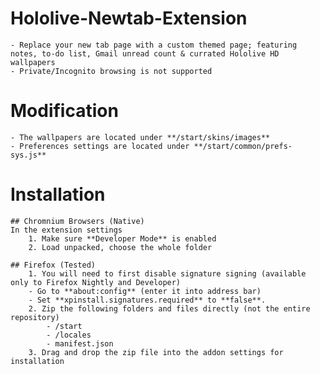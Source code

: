 # Hololive-Newtab-Extension
	- Replace your new tab page with a custom themed page; featuring notes, to-do list, Gmail unread count & currated Hololive HD wallpapers
	- Private/Incognito browsing is not supported

# Modification
	- The wallpapers are located under **/start/skins/images** 
	- Preferences settings are located under **/start/common/prefs-sys.js**

# Installation
	## Chromnium Browsers (Native)
	In the extension settings
		1. Make sure **Developer Mode** is enabled 
		2. Load unpacked, choose the whole folder

 	## Firefox (Tested)
		1. You will need to first disable signature signing (available only to Firefox Nightly and Developer)
    	- Go to **about:config** (enter it into address bar)
    	- Set **xpinstall.signatures.required** to **false**.
		2. Zip the following folders and files directly (not the entire repository)
			- /start
			- /locales
			- manifest.json
		3. Drag and drop the zip file into the addon settings for installation
